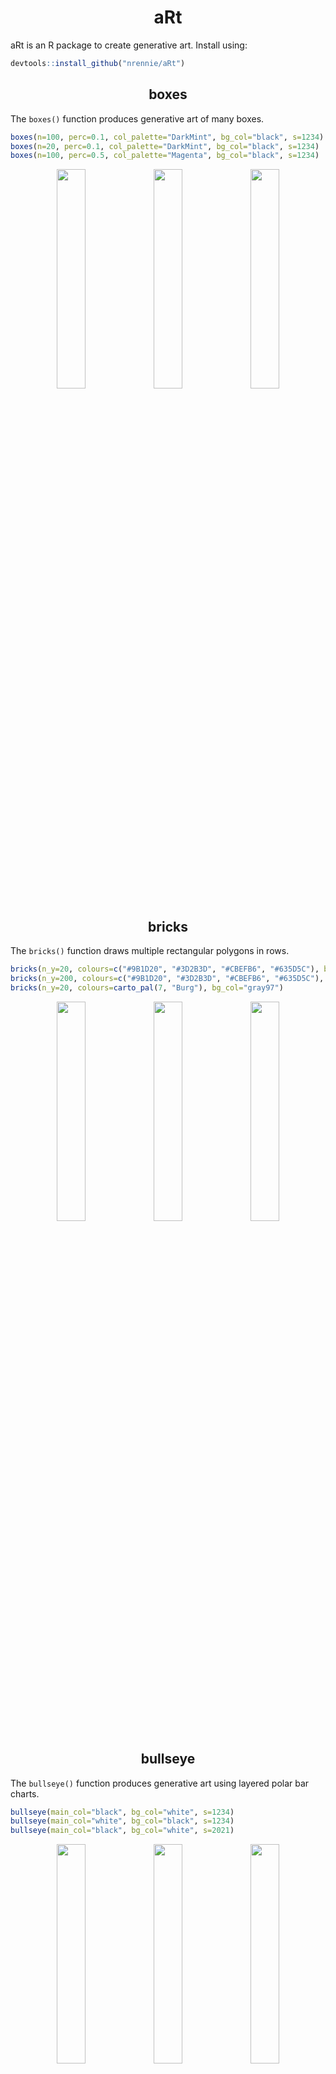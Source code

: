 <h1 align="center">
aRt</h1>

aRt is an R package to create generative art. Install using:
``` r
devtools::install_github("nrennie/aRt")
```

<h2 align="center">
boxes</h2>

The `boxes()` function produces generative art of many boxes.

``` r
boxes(n=100, perc=0.1, col_palette="DarkMint", bg_col="black", s=1234)
boxes(n=20, perc=0.1, col_palette="DarkMint", bg_col="black", s=1234)
boxes(n=100, perc=0.5, col_palette="Magenta", bg_col="black", s=1234)
```
<p align="center">
<img src="/images/boxes_n100_p1.jpeg?raw=true" width="30%">
<img src="/images/boxes_n20_p1.jpeg?raw=true" width="30%">
<img src="/images/boxes_n100_p5.jpeg?raw=true" width="30%">
</p>

<h2 align="center">
bricks</h2>

The `bricks()` function draws multiple rectangular polygons in rows.

``` r
bricks(n_y=20, colours=c("#9B1D20", "#3D2B3D", "#CBEFB6", "#635D5C"), bg_col="gray97")
bricks(n_y=200, colours=c("#9B1D20", "#3D2B3D", "#CBEFB6", "#635D5C"), bg_col="gray97")
bricks(n_y=20, colours=carto_pal(7, "Burg"), bg_col="gray97")

```
<p align="center">
<img src="/images/bricks1.jpeg?raw=true" width="30%">
<img src="/images/bricks2.jpeg?raw=true" width="30%">
<img src="/images/bricks3.jpeg?raw=true" width="30%">
</p>


<h2 align="center">
bullseye</h2>

The `bullseye()` function produces generative art using layered polar bar charts.

``` r
bullseye(main_col="black", bg_col="white", s=1234)
bullseye(main_col="white", bg_col="black", s=1234)
bullseye(main_col="black", bg_col="white", s=2021)
```
<p align="center">
<img src="/images/bullseye_1234.jpeg?raw=true" width="30%">
<img src="/images/bullseye_1234n.jpeg?raw=true" width="30%">
<img src="/images/bullseye_2021.jpeg?raw=true" width="30%">
</p>


<h2 align="center">
circles</h2>

The `circles()` function produces generative art using dendograms and circular graphs.

``` r
circles(n=100, smoothness=100, col_palette="Bold", line_col=NA, bg_col="black", s=1234)
circles(n=10, smoothness=100, col_palette="Bold", line_col=NA, bg_col="#e73f74", s=1234)
circles(n=2, smoothness=3, col_palette="Bold", line_col="black", bg_col="black", s=1234)
```
<p align="center">
<img src="/images/circles1.jpeg?raw=true" width="30%">
<img src="/images/circles2.jpeg?raw=true" width="30%">
<img src="/images/circles3.jpeg?raw=true" width="30%">
</p>

<h2 align="center">
circular</h2>

The `circular()` function produces circular generative art produced by many random paths from the centre of the circle.

``` r
circular(n=2, main_col="black", bg_col="white", s=56)
circular(n=10, main_col="black", bg_col="white", s=56)
circular(n=100, main_col="black", bg_col="white", s=56)
```
<p align="center">
<img src="/images/circular_n2.jpeg?raw=true" width="30%">
<img src="/images/circular_n10.jpeg?raw=true" width="30%">
<img src="/images/circular_n100.jpeg?raw=true" width="30%">
</p>

<h2 align="center">
connected</h2>

The `connected()` function produces generative art by connected points on a circle.

``` r
connected(n=100, n_geom=10, random=F, col_palette="RdPu", bg_col="#ae217e", s=1234)
connected(n=100, n_geom=10, random=T, col_palette="RdPu", bg_col="#ae217e", s=1234)
connected(n=250, n_geom=2, random=F, col_palette="RdPu", bg_col="#ae217e", s=1234)
```
<p align="center">
<img src="/images/connected_100_10F.jpeg?raw=true" width="30%">
<img src="/images/connected_100_10T.jpeg?raw=true" width="30%">
<img src="/images/connected_250_2F.jpeg?raw=true" width="30%">
</p>

<h2 align="center">
crawling</h2>

The `crawling()` function produces generative art using dendograms and tree graphs.

``` r
crawling(n=50, edge_colour="black", node_size=1, node_colour="black", bg_col="white", s=1234)
crawling(n=250, edge_colour="black", node_size=1, node_colour="black", bg_col="white", s=1234)
crawling(n=1000, edge_colour="black", node_size=1, node_colour="black", bg_col="white", s=1234)
```
<p align="center">
<img src="/images/crawling50.jpeg?raw=true" width="30%">
<img src="/images/crawling250.jpeg?raw=true" width="30%">
<img src="/images/crawling1000.jpeg?raw=true" width="30%">
</p>

<h2 align="center">
dots</h2>

The `dots()` function produces generative art using jittered points.

``` r
dots(n_x=50, n_y=100, jitter_size_width=0.5, jitter_size_height=0.5, col_palette = "Purp", bg_col="#63589f", s=1234)
dots(n_x=500, n_y=100, jitter_size_width=0.5, jitter_size_height=5, col_palette = "Purp", bg_col="#63589f", s=1234)
dots(n_x=50, n_y=100, jitter_size_width=0.05, jitter_size_height=50, col_palette = "Purp", bg_col="#63589f", s=1234)
```
<p align="center">
<img src="/images/dots1.jpeg?raw=true" width="30%">
<img src="/images/dots2.jpeg?raw=true" width="30%">
<img src="/images/dots3.jpeg?raw=true" width="30%">
</p>

<h2 align="center">
fading</h2>

The `fading()` function produces generative art using voronoi tiles.

``` r
fading(n_layers=6, n_points=10, col_palette="SunsetDark", s=1234)
fading(n_layers=6, n_points=1, col_palette="Sunset", s=1234)
fading(n_layers=10, n_points=10, col_palette="SunsetDark", s=1234)
```
<p align="center">
<img src="/images/fading_6_10.jpeg?raw=true" width="30%">
<img src="/images/fading_6_1.jpeg?raw=true" width="30%">
<img src="/images/fading_10_10.jpeg?raw=true" width="30%">
</p>

<h2 align="center">
heart</h2>

The `heart()` function draws a heart from many overlapping lines.

``` r
heart(n=25, col_scheme="mono", bg_col="black", s=1234)
heart(n=100, col_scheme="mono", bg_col="black", s=1234)
heart(n=25, col_scheme="rainbow", bg_col="black", s=1234)
```
<p align="center">
<img src="/images/heart_n25_m.jpeg?raw=true" width="30%">
<img src="/images/heart_n100_m.jpeg?raw=true" width="30%">
<img src="/images/heart_n25_r.jpeg?raw=true" width="30%">
</p>

<h2 align="center">
infinity</h2>

The `infinity()` function draws an infinity symbol from many overlapping lines.

``` r
infinity(n=25, col_scheme="mono", bg_col="black", s=1234)
infinity(n=100, col_scheme="mono", bg_col="black", s=1234)
infinity(n=25, col_scheme="rainbow", bg_col="black", s=1234)
```
<p align="center">
<img src="/images/infinity_n25_m.jpeg?raw=true" width="30%">
<img src="/images/infinity_n100_m.jpeg?raw=true" width="30%">
<img src="/images/infinity_n25_r.jpeg?raw=true" width="30%">
</p>

<h2 align="center">
polygons</h2>

The `polygons()` function draws multiple polygons.

``` r
polygons(n_x=12, n_y=18, gap_size=0.5, deg_jitter=0.1, colours=c("#9B1D20", "#3D2B3D", "#CBEFB6", "#635D5C"), bg_col="gray97")
polygons(n_x=6, n_y=9, gap_size=0.2, deg_jitter=0.1, colours=c("#9B1D20", "#3D2B3D", "#CBEFB6", "#635D5C"), bg_col="gray97")
polygons(n_x=12, n_y=18, gap_size=0.5, deg_jitter=0.5, colours=carto_pal(7, "Burg"), bg_col="gray97")

```
<p align="center">
<img src="/images/polygons1.jpeg?raw=true" width="30%">
<img src="/images/polygons2.jpeg?raw=true" width="30%">
<img src="/images/polygons3.jpeg?raw=true" width="30%">
</p>


<h2 align="center">
spirals</h2>

The `spirals()` function produces generative art consisting of dots arranged in a spiral.

``` r
spirals(perc=0.2, s=1234)
spirals(perc=0.5, s=1234)
spirals(perc=0.8, s=1234)
```
<p align="center">
<img src="/images/spirals_p2.jpeg?raw=true" width="30%">
<img src="/images/spirals_p5.jpeg?raw=true" width="30%">
<img src="/images/spirals_p8.jpeg?raw=true" width="30%">
</p>

<h2 align="center">
static</h2>

The `static()` function produces generative art reminiscent of the noise displayed on analog televisions when no transmission signal is received.

``` r
static(perc=0.01, n=500, s=1234)
static(perc=0.1, n=500, s=1234)
static(perc=0.3, n=500, s=1234)
```
<p align="center">
<img src="/images/static_p01_n500.jpeg?raw=true" width="30%">
<img src="/images/static_p10_n500.jpeg?raw=true" width="30%">
<img src="/images/static_p30_n500.jpeg?raw=true" width="30%">
</p>


<h2 align="center">
stripes</h2>

The `stripes()` function produces generative art consisting of rows of vertical stripes.

``` r
stripes(perc=0, n=3, s=1234)
stripes(perc=0.5, n=3, s=1234)
stripes(perc=1, n=3, s=1234)
```
<p align="center">
<img src="/images/stripes_p00_n3.jpeg?raw=true" width="30%">
<img src="/images/stripes_p50_n3.jpeg?raw=true" width="30%">
<img src="/images/stripes_p100_n3.jpeg?raw=true" width="30%">
</p>

<h2 align="center">
tiles</h2>

The `tiles()` function produces generative art using square polygons.

``` r
tiles(n_x=12, n_y=12, col_palette="Veronese", num_colours=5, s=1234)
tiles(n_x=50, n_y=50, col_palette="Veronese", num_colours=6, s=1234)
tiles(n_x=12, n_y=12, col_palette="Pissaro", num_colours=5, s=1234)
```
<p align="center">
<img src="/images/tiles_veronese1.jpeg?raw=true" width="30%">
<img src="/images/tiles_veronese2.jpeg?raw=true" width="30%">
<img src="/images/tiles_pissaro1.jpeg?raw=true" width="30%">
</p>


<h2 align="center">
vortex</h2>

The `vortex()` function produces circular vortex generative art produced by a line plot and polar coordinates.

``` r
vortex(n=25, start_val=90, col_scheme="mono", bg_col="black", s=1234)
vortex(n=100, start_val=90, col_scheme="mono", bg_col="black", s=1234)
vortex(n=25, start_val=90, col_scheme="rainbow", bg_col="black", s=1234)
```
<p align="center">
<img src="/images/vortex_n25_m.jpeg?raw=true" width="30%">
<img src="/images/vortex_n100_m.jpeg?raw=true" width="30%">
<img src="/images/vortex_n25_r.jpeg?raw=true" width="30%">
</p>


<h2 align="center">
waves</h2>

The `waves()` function produces generative art using sine and cosine waves.

``` r
waves(a=23, b=6, main_col="white", bg_col="black", s=2021)
waves(a=23, b=6, main_col="Prism", bg_col="#edad08", s=2021)
waves(a=6, b=23, main_col="black", bg_col="white", s=2021)
```
<p align="center">
<img src="/images/waves23_6_bw.jpeg?raw=true" width="30%">
<img src="/images/waves23_6_col.jpeg?raw=true" width="30%">
<img src="/images/waves6_23_bw.jpeg?raw=true" width="30%">
</p>

